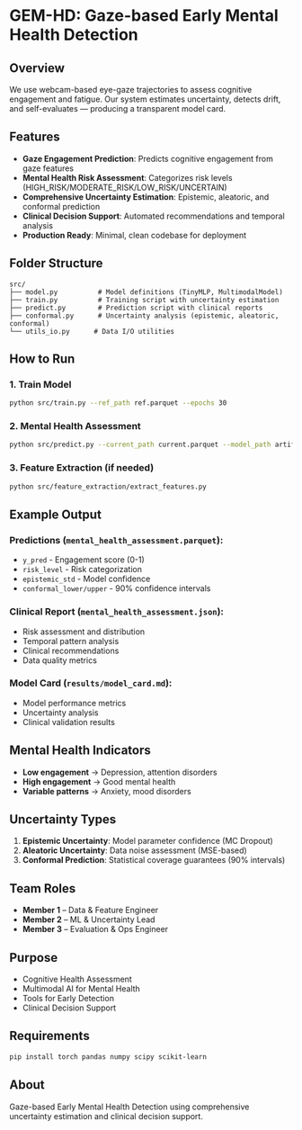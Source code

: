 # GEM-HD: Gaze-based Early Mental Health Detection

## Overview
We use webcam-based eye-gaze trajectories to assess cognitive engagement and fatigue. Our system estimates uncertainty, detects drift, and self-evaluates — producing a transparent model card.

## Features
- **Gaze Engagement Prediction**: Predicts cognitive engagement from gaze features
- **Mental Health Risk Assessment**: Categorizes risk levels (HIGH_RISK/MODERATE_RISK/LOW_RISK/UNCERTAIN)
- **Comprehensive Uncertainty Estimation**: Epistemic, aleatoric, and conformal prediction
- **Clinical Decision Support**: Automated recommendations and temporal analysis
- **Production Ready**: Minimal, clean codebase for deployment

## Folder Structure
```
src/
├── model.py          # Model definitions (TinyMLP, MultimodalModel)
├── train.py          # Training script with uncertainty estimation
├── predict.py        # Prediction script with clinical reports
├── conformal.py      # Uncertainty analysis (epistemic, aleatoric, conformal)
└── utils_io.py      # Data I/O utilities
```

## How to Run

### 1. Train Model
```bash
python src/train.py --ref_path ref.parquet --epochs 30
```

### 2. Mental Health Assessment
```bash
python src/predict.py --current_path current.parquet --model_path artifacts/mental_health_model.pt --patient_id "PATIENT_001"
```

### 3. Feature Extraction (if needed)
```bash
python src/feature_extraction/extract_features.py
```

## Example Output

### Predictions (`mental_health_assessment.parquet`):
- `y_pred` - Engagement score (0-1)
- `risk_level` - Risk categorization
- `epistemic_std` - Model confidence
- `conformal_lower/upper` - 90% confidence intervals

### Clinical Report (`mental_health_assessment.json`):
- Risk assessment and distribution
- Temporal pattern analysis
- Clinical recommendations
- Data quality metrics

### Model Card (`results/model_card.md`):
- Model performance metrics
- Uncertainty analysis
- Clinical validation results

## Mental Health Indicators
- **Low engagement** → Depression, attention disorders
- **High engagement** → Good mental health
- **Variable patterns** → Anxiety, mood disorders

## Uncertainty Types
1. **Epistemic Uncertainty**: Model parameter confidence (MC Dropout)
2. **Aleatoric Uncertainty**: Data noise assessment (MSE-based)
3. **Conformal Prediction**: Statistical coverage guarantees (90% intervals)

## Team Roles
- **Member 1** – Data & Feature Engineer
- **Member 2** – ML & Uncertainty Lead  
- **Member 3** – Evaluation & Ops Engineer

## Purpose
- Cognitive Health Assessment
- Multimodal AI for Mental Health
- Tools for Early Detection
- Clinical Decision Support

## Requirements
```bash
pip install torch pandas numpy scipy scikit-learn
```

## About
Gaze-based Early Mental Health Detection using comprehensive uncertainty estimation and clinical decision support.